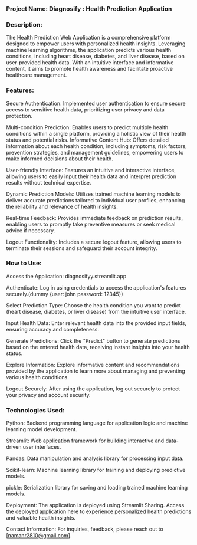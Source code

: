 ### Project Name: Diagnosify : Health Prediction  Application

### Description:
The Health Prediction Web Application is a comprehensive platform designed to empower users with personalized health insights. Leveraging machine learning algorithms, the application predicts various health conditions, including heart disease, diabetes, and liver disease, based on user-provided health data. With an intuitive interface and informative content, it aims to promote health awareness and facilitate proactive healthcare management.

### Features:

Secure Authentication: Implemented user authentication to ensure secure access to sensitive health data, prioritizing user privacy and data protection.

Multi-condition Prediction: Enables users to predict multiple health conditions within a single platform, providing a holistic view of their health status and potential risks.
Informative Content Hub: Offers detailed information about each health condition, including symptoms, risk factors, prevention strategies, and management guidelines, empowering users to make informed decisions about their health.

User-friendly Interface: Features an intuitive and interactive interface, allowing users to easily input their health data and interpret prediction results without technical expertise.

Dynamic Prediction Models: Utilizes trained machine learning models to deliver accurate predictions tailored to individual user profiles, enhancing the reliability and relevance of health insights.

Real-time Feedback: Provides immediate feedback on prediction results, enabling users to promptly take preventive measures or seek medical advice if necessary.

Logout Functionality: Includes a secure logout feature, allowing users to terminate their sessions and safeguard their account integrity.

### How to Use:

Access the Application: diagnosifyy.streamlit.app

Authenticate: Log in using credentials to access the application's features securely.(dummy {user: john password: 12345})

Select Prediction Type: Choose the health condition you want to predict (heart disease, diabetes, or liver disease) from the intuitive user interface.

Input Health Data: Enter relevant health data into the provided input fields, ensuring accuracy and completeness.

Generate Predictions: Click the "Predict" button to generate predictions based on the entered health data, receiving instant insights into your health status.

Explore Information: Explore informative content and recommendations provided by the application to learn more about managing and preventing various health conditions.

Logout Securely: After using the application, log out securely to protect your privacy and account security.

### Technologies Used:

Python: Backend programming language for application logic and machine learning model development.

Streamlit: Web application framework for building interactive and data-driven user interfaces.

Pandas: Data manipulation and analysis library for processing input data.

Scikit-learn: Machine learning library for training and deploying predictive models.

pickle: Serialization library for saving and loading trained machine learning models.

Deployment:
The application is deployed using Streamlit Sharing. Access the deployed application here to experience personalized health predictions and valuable health insights.

Contact Information:
For inquiries, feedback,  please reach out to [namanr2810@gmail.com].

